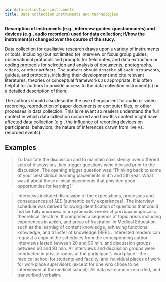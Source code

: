 ```yaml
---
id: data-collection-instruments
title: Data collection instruments and technologies
---
```

**Description of instruments (e.g., interview guides, questionnaires) and devices (e.g., audio recorders) used for data collection; if/how the instrument(s) changed over the course of the study.**

Data collection for qualitative research draws upon a variety of instruments or tools, including (but not limited to) interview or focus group guides, observational protocols and prompts for field notes, and data extraction or coding protocols for selection and analysis of documents, photographs, videos, or other artifacts. The authors should describe all such instruments, guides, and protocols, including their development and cite relevant literatures, theories or conceptual frameworks as appropriate. It is often helpful for authors to provide access to the data collection instrument(s) or a detailed description of them.

The authors should also describe the use of equipment for audio or video recording, reproduction of paper documents or computer files, or other processes in data collection. This is relevant so readers understand the full context in which data collection occurred and how this context might have affected data collection (e.g., the influence of recording devices on participants' behaviors; the nature of inferences drawn from live vs. recorded events).

## Examples

> To facilitate the discussion and to maintain consistency over different sets of discussions, key trigger questions were devised prior to the discussion. The opening trigger question was: ‘Thinking back to some of your best clinical learning placements in 4th and 5th year. What was it about those clinical placements that provided good opportunities for learning?’ 

> Interviews included discussion of the expectations, processes and consequences of AEE [authentic early experiences]. The interview schedule was derived following identification of questions that could not be fully answered in a systematic review of previous empirical or theoretical literature. It comprised a sequence of topic areas including experiences in action, and areas of frustration in Medical Education such as the learning of content knowledge, achieving functional knowledge, and transfer of knowledge.[REF]... Interested readers can request a copy of the schedules from the corresponding author. Interviews lasted between 20 and 90 min. and discussion groups between 60 and 90 min. All interviews and discussion groups were conducted in private rooms at the participant’s workplace—the medical school for students and faculty, and individual places of work for workplace supervisors (except for one who chose to be interviewed at the medical school). All data were audio-recorded, and transcribed verbatim.
